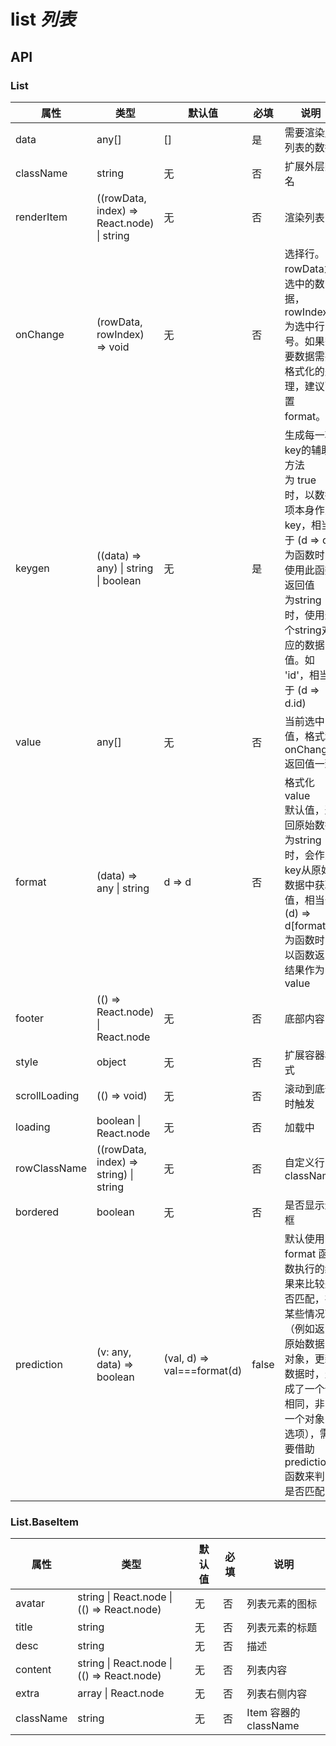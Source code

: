 # list *列表*

<example />

## API

### List

| 属性 | 类型 | 默认值 | 必填 | 说明 |
| --- | --- | --- | -- | --- |
| data | any[] | [] | 是 | 需要渲染成列表的数据 |
| className | string | 无 | 否 | 扩展外层类名 |
| renderItem | ((rowData, index) => React.node) \| string | 无 | 否 | 渲染列表 |
| onChange | (rowData, rowIndex) => void | 无 | 否 | 选择行。rowData为选中的数据，rowIndex为选中行号。如果需要数据需要格式化的处理，建议配置 format。 |
| keygen | ((data) => any) \| string \| boolean | 无 | 是 | 生成每一项key的辅助方法<br />为 true 时，以数据项本身作为key，相当于 (d => d)<br />为函数时，使用此函数返回值<br />为string时，使用这个string对应的数据值。如 'id'，相当于 (d => d.id) |
| value | any[] | 无 | 否 | 当前选中值，格式和 onChange 返回值一致 |
| format | (data) => any \| string | d => d | 否 | 格式化 value<br />默认值，返回原始数据<br />为string时，会作为key从原始数据中获取值，相当于 (d) => d[format]<br /> 为函数时，以函数返回结果作为 value |
| footer | (() => React.node) \| React.node | 无 | 否 | 底部内容 |
| style | object | 无 | 否 | 扩展容器样式 |
| scrollLoading | (() => void) | 无 | 否 | 滚动到底部时触发 |
| loading | boolean \| React.node | 无 | 否 | 加载中 |
| rowClassName | ((rowData, index) => string) \| string | 无 | 否 | 自定义行 className |
| bordered | boolean | 无 | 否 | 是否显示边框 |
| prediction | (v: any, data) => boolean | (val, d) => val===format(d) | false | 默认使用 format 函数执行的结果来比较是否匹配，在某些情况下（例如返回原始数据的对象，更新数据时，生成了一个值相同，非同一个对象的选项），需要借助 prediction 函数来判断是否匹配 |


### List.BaseItem
| 属性 | 类型 | 默认值 | 必填 | 说明 |
| --- | --- | --- | -- | --- |
| avatar | string \| React.node \| (() => React.node) | 无 | 否 | 列表元素的图标 |
| title | string | 无 | 否 | 列表元素的标题 |
| desc | string | 无 | 否 | 描述 |
| content | string \| React.node \| (() => React.node) | 无 | 否 | 列表内容 |
| extra | array \| React.node | 无 | 否 | 列表右侧内容 |
| className | string | 无 | 否 | Item 容器的className |